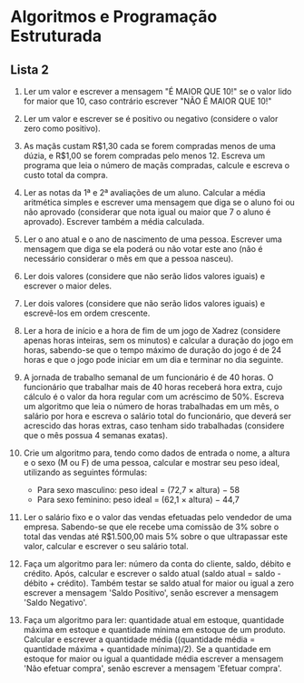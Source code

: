 # Algoritmos e Programação Estruturada

## Lista 2

1. Ler um valor e escrever a mensagem "É MAIOR QUE 10!" se o valor lido for maior que 10, caso contrário escrever "NÃO É MAIOR QUE 10!"

2. Ler um valor e escrever se é positivo ou negativo (considere o valor zero como positivo).

3. As maçãs custam R\$1,30 cada se forem compradas menos de uma dúzia, e R\$1,00 se forem compradas pelo menos 12. Escreva um programa que leia o número de maçãs compradas, calcule e escreva o custo total da compra.

4. Ler as notas da 1ª e 2ª avaliações de um aluno. Calcular a média aritmética simples e escrever uma mensagem que diga se o aluno foi ou não aprovado (considerar que nota igual ou maior que 7 o aluno é aprovado). Escrever também a média calculada.

5. Ler o ano atual e o ano de nascimento de uma pessoa. Escrever uma mensagem que diga se ela poderá ou não votar este ano (não é necessário considerar o mês em que a pessoa nasceu).

6. Ler dois valores (considere que não serão lidos valores iguais) e escrever o maior deles.

7. Ler dois valores (considere que não serão lidos valores iguais) e escrevê-los em ordem crescente.

8. Ler a hora de início e a hora de fim de um jogo de Xadrez (considere apenas horas inteiras, sem os minutos) e calcular a duração do jogo em horas, sabendo-se que o tempo máximo de duração do jogo é de 24 horas e que o jogo pode iniciar em um dia e terminar no dia seguinte.

9. A jornada de trabalho semanal de um funcionário é de 40 horas. O funcionário que trabalhar mais de 40 horas receberá hora extra, cujo cálculo é o valor da hora regular com um acréscimo de 50%. Escreva um algoritmo que leia o número de horas trabalhadas em um mês, o salário por hora e escreva o salário total do funcionário, que deverá ser acrescido das horas extras, caso tenham sido trabalhadas (considere que o mês possua 4 semanas exatas).

10. Crie um algoritmo para, tendo como dados de entrada o nome, a altura e o sexo (M ou F) de uma pessoa, calcular e mostrar seu peso ideal, utilizando as seguintes fórmulas:
    - Para sexo masculino: peso ideal = (72,7 × altura) − 58
    - Para sexo feminino: peso ideal = (62,1 × altura) − 44,7

11. Ler o salário fixo e o valor das vendas efetuadas pelo vendedor de uma empresa. Sabendo-se que ele recebe uma comissão de 3% sobre o total das vendas até R\$1.500,00 mais 5% sobre o que ultrapassar este valor, calcular e escrever o seu salário total.

12. Faça um algoritmo para ler: número da conta do cliente, saldo, débito e crédito. Após, calcular e escrever o saldo atual (saldo atual = saldo - débito + crédito). Também testar se saldo atual for maior ou igual a zero escrever a mensagem 'Saldo Positivo', senão escrever a mensagem 'Saldo Negativo'.

13. Faça um algoritmo para ler: quantidade atual em estoque, quantidade máxima em estoque e quantidade mínima em estoque de um produto. Calcular e escrever a quantidade média ((quantidade média = quantidade máxima + quantidade mínima)/2). Se a quantidade em estoque for maior ou igual a quantidade média escrever a mensagem 'Não efetuar compra', senão escrever a mensagem 'Efetuar compra'.
